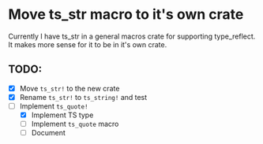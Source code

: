 # Move ts_str macro to it's own crate

Currently I have ts_str in a general macros crate for supporting type_reflect.  It makes more sense for it to be in it's own crate.

## TODO:

- [x] Move `ts_str!` to the new crate
- [x] Rename `ts_str!` to `ts_string!` and test
- [ ] Implement `ts_quote!`
    - [x] Implement TS type
    - [ ] Implement `ts_quote` macro
    - [ ] Document
